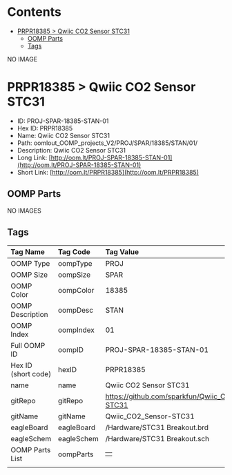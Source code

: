 



Contents
========

* [PRPR18385 > Qwiic CO2 Sensor STC31](#prpr18385--qwiic-co2-sensor-stc31)
	* [OOMP Parts](#oomp-parts)
	* [Tags](#tags)
  
NO IMAGE  
# PRPR18385 > Qwiic CO2 Sensor STC31

- ID: PROJ-SPAR-18385-STAN-01
- Hex ID: PRPR18385
- Name: Qwiic CO2 Sensor STC31
- Path: oomlout_OOMP_projects_V2/PROJ/SPAR/18385/STAN/01/
- Description: Qwiic CO2 Sensor STC31
- Long Link: [http://oom.lt/PROJ-SPAR-18385-STAN-01](http://oom.lt/PROJ-SPAR-18385-STAN-01)
- Short Link: [http://oom.lt/PRPR18385](http://oom.lt/PRPR18385)

## OOMP Parts
  
NO IMAGES  
## Tags
  

|Tag Name|Tag Code|Tag Value|
| :--- | :--- | :--- |
|OOMP Type|oompType|PROJ|
|OOMP Size|oompSize|SPAR|
|OOMP Color|oompColor|18385|
|OOMP Description|oompDesc|STAN|
|OOMP Index|oompIndex|01|
|Full OOMP ID|oompID|PROJ-SPAR-18385-STAN-01|
|Hex ID (short code)|hexID|PRPR18385|
|name|name|Qwiic CO2 Sensor STC31|
|gitRepo|gitRepo|https://github.com/sparkfun/Qwiic_CO2_Sensor-STC31|
|gitName|gitName|Qwiic_CO2_Sensor-STC31|
|eagleBoard|eagleBoard|/Hardware/STC31 Breakout.brd|
|eagleSchem|eagleSchem|/Hardware/STC31 Breakout.sch|
|OOMP Parts List|oompParts|<table><tr><td></td></tr></table>|
||||

